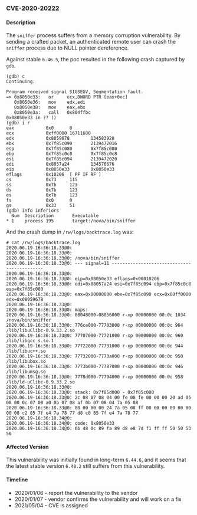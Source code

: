 ### CVE-2020-20222

#### Description

The `sniffer` process suffers from a memory corruption vulnerability. By sending a crafted packet, an authenticated remote user can crash the `sniffer` process due to NULL pointer dereference.

Against stable `6.46.5`, the poc resulted in the following crash captured by `gdb`.

```shell
(gdb) c
Continuing.

Program received signal SIGSEGV, Segmentation fault.
=> 0x8050e33:   or     ecx,DWORD PTR [eax+0xc]
   0x8050e36:   mov    edx,edi
   0x8050e38:   mov    eax,ebx
   0x8050e3a:   call   0x804ffbc
0x08050e33 in ?? ()
(gdb) i r
eax            0x0      0
ecx            0xff0000 16711680
edx            0x8059678        134583928
ebx            0x7f85c090       2139472016
esp            0x7f85c080       0x7f85c080
ebp            0x7f85c0c8       0x7f85c0c8
esi            0x7f85c094       2139472020
edi            0x8057a24        134576676
eip            0x8050e33        0x8050e33
eflags         0x10206  [ PF IF RF ]
cs             0x73     115
ss             0x7b     123
ds             0x7b     123
es             0x7b     123
fs             0x0      0
gs             0x33     51
(gdb) info inferiors
  Num  Description       Executable
* 1    process 195       target:/nova/bin/sniffer                  
```

And the crash dump in `/rw/logs/backtrace.log` was:

```shell
# cat /rw/logs/backtrace.log 
2020.06.19-16:36:18.33@0: 
2020.06.19-16:36:18.33@0: 
2020.06.19-16:36:18.33@0: /nova/bin/sniffer
2020.06.19-16:36:18.33@0: --- signal=11 --------------------------------------------
2020.06.19-16:36:18.33@0: 
2020.06.19-16:36:18.33@0: eip=0x08050e33 eflags=0x00010206
2020.06.19-16:36:18.33@0: edi=0x08057a24 esi=0x7f85c094 ebp=0x7f85c0c8 esp=0x7f85c080
2020.06.19-16:36:18.33@0: eax=0x00000000 ebx=0x7f85c090 ecx=0x00ff0000 edx=0x08059678
2020.06.19-16:36:18.33@0: 
2020.06.19-16:36:18.33@0: maps:
2020.06.19-16:36:18.33@0: 08048000-08056000 r-xp 00000000 00:0c 1034       /nova/bin/sniffer
2020.06.19-16:36:18.33@0: 776ce000-77703000 r-xp 00000000 00:0c 964        /lib/libuClibc-0.9.33.2.so
2020.06.19-16:36:18.33@0: 77707000-77721000 r-xp 00000000 00:0c 960        /lib/libgcc_s.so.1
2020.06.19-16:36:18.33@0: 77722000-77731000 r-xp 00000000 00:0c 944        /lib/libuc++.so
2020.06.19-16:36:18.33@0: 77732000-7773a000 r-xp 00000000 00:0c 950        /lib/libubox.so
2020.06.19-16:36:18.33@0: 7773b000-77787000 r-xp 00000000 00:0c 946        /lib/libumsg.so
2020.06.19-16:36:18.33@0: 7778d000-77794000 r-xp 00000000 00:0c 958        /lib/ld-uClibc-0.9.33.2.so
2020.06.19-16:36:18.33@0: 
2020.06.19-16:36:18.33@0: stack: 0x7f85d000 - 0x7f85c080 
2020.06.19-16:36:18.33@0: 2c 08 07 08 04 00 fe 08 fe 00 00 00 20 ad 05 08 00 0c 07 08 a0 0b 07 08 af 0b 07 08 04 7a 05 08 
2020.06.19-16:36:18.33@0: 08 00 00 00 24 7a 05 08 ff 00 00 00 00 00 00 00 08 c2 85 7f e4 7a 78 77 d8 c0 85 7f e4 7a 78 77 
2020.06.19-16:36:18.34@0: 
2020.06.19-16:36:18.34@0: code: 0x8050e33
2020.06.19-16:36:18.34@0: 0b 48 0c 89 fa 89 d8 e8 7d f1 ff ff 50 50 53 56
```

#### Affected Version

This vulnerability was initially found in long-term  `6.44.6`, and it seems that the latest stable version `6.48.2` still suffers from this vulnerability.

#### Timeline

+ 2020/01/06 - report the vulnerability to the vendor
+ 2020/01/07 - vendor confirms the vulnerability and will work on a fix
+ 2021/05/04 - CVE is assigned

